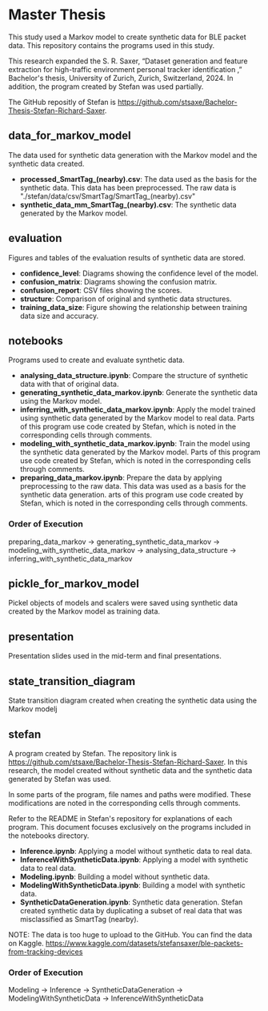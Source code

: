 # Master Thesis
This study used a Markov model to create synthetic data for BLE packet data. This repository contains the programs used in this study.

This research expanded the S. R. Saxer, “Dataset generation and feature extraction for high-traffic environment personal tracker identification ,” Bachelor's thesis, University of Zurich, Zurich, Switzerland, 2024. In addition, the program created by Stefan was used partially.

The GitHub repositly of Stefan is https://github.com/stsaxe/Bachelor-Thesis-Stefan-Richard-Saxer.

## data_for_markov_model
The data used for synthetic data generation with the Markov model and the synthetic data created.
- **processed_SmartTag_(nearby).csv**: The data used as the basis for the synthetic data. This data has been preprocessed. The raw data is "./stefan/data/csv/SmartTag/SmartTag_(nearby).csv"
- **synthetic_data_mm_SmartTag_(nearby).csv**: The synthetic data generated by the Markov model.

## evaluation
Figures and tables of the evaluation results of synthetic data are stored.
- **confidence_level**: Diagrams showing the confidence level of the model.
- **confusion_matrix**: Diagrams showing the confusion matrix.
- **confusion_report**: CSV files showing the scores.
- **structure**: Comparison of original and synthetic data structures.
- **training_data_size**: Figure showing the relationship between training data size and accuracy.

## notebooks
Programs used to create and evaluate synthetic data.
- **analysing_data_structure.ipynb**: Compare the structure of synthetic data with that of original data.
- **generating_synthetic_data_markov.ipynb**: Generate the synthetic data using the Markov model.
- **inferring_with_synthetic_data_markov.ipynb**: Apply the model trained using synthetic data generated by the Markov model to real data. Parts of this program use code created by Stefan, which is noted in the corresponding cells through comments.
- **modeling_with_synthetic_data_markov.ipynb**: Train the model using the synthetic data generated by the Markov model. Parts of this program use code created by Stefan, which is noted in the corresponding cells through comments.
- **preparing_data_markov.ipynb**: Prepare the data by applying preprocessing to the raw data. This data was used as a basis for the synthetic data generation. arts of this program use code created by Stefan, which is noted in the corresponding cells through comments.

### Order of Execution
preparing_data_markov -> generating_synthetic_data_markov -> modeling_with_synthetic_data_markov -> analysing_data_structure -> inferring_with_synthetic_data_markov

## pickle_for_markov_model
Pickel objects of models and scalers were saved using synthetic data created by the Markov model as training data.

## presentation
Presentation slides used in the mid-term and final presentations.

## state_transition_diagram
State transition diagram created when creating the synthetic data using the Markov modelj

## stefan

A program created by Stefan. The repository link is https://github.com/stsaxe/Bachelor-Thesis-Stefan-Richard-Saxer. In this research, the model created without synthetic data and the synthetic data generated by Stefan was used.

In some parts of the program, file names and paths were modified. These modifications are noted in the corresponding cells through comments.

Refer to the README in Stefan's repository for explanations of each program. This document focuses exclusively on the programs included in the notebooks directory.

- **Inference.ipynb**: Applying a model without synthetic data to real data.
- **InferenceWithSyntheticData.ipynb**: Applying a model with synthetic data to real data.
- **Modeling.ipynb**: Building a model without synthetic data.
- **ModelingWithSyntheticData.ipynb**: Building a model with synthetic data.
- **SyntheticDataGeneration.ipynb**: 
Synthetic data generation. Stefan created synthetic data by duplicating a subset of real data that was misclassified as SmartTag (nearby).

NOTE: The data is too huge to upload to the GitHub. You can find the data on Kaggle. https://www.kaggle.com/datasets/stefansaxer/ble-packets-from-tracking-devices

### Order of Execution
Modeling -> Inference -> SyntheticDataGeneration -> ModelingWithSyntheticData -> InferenceWithSyntheticData